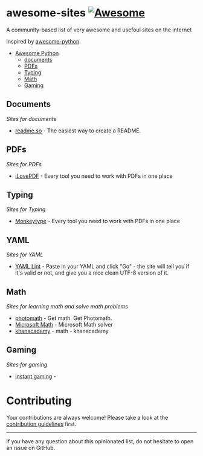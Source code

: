 # awesome-sites [![Awesome](https://cdn.rawgit.com/sindresorhus/awesome/d7305f38d29fed78fa85652e3a63e154dd8e8829/media/badge.svg)](https://github.com/sindresorhus/awesome)
A community-based list of very awesome and usefoul sites on the internet

Inspired by [awesome-python](https://github.com/vinta/awesome-python).

- [Awesome Python](#awesome-python)
    - [documents](#documents)
    - [PDFs](#PDFs)
    - [Typing](#Typing)
    - [Math](#Math)
    - [Gaming](#Gaming)

## Documents
  *Sites for documents*
  * [readme.so](https://readme.so/) - The easiest way to create a README.
  
 ## PDFs
  *Sites for PDFs*
  * [iLovePDF](https://www.ilovepdf.com/) - Every tool you need to work with PDFs in one place
  
 ## Typing
   *Sites for Typing*
   * [Monkeytype](https://monkeytype.com/) - Every tool you need to work with PDFs in one place
   
   
   ## YAML
   *Sites for YAML*
   * [YAML Lint](https://www.yamllint.com/) - Paste in your YAML and click "Go" - the site will tell you if it's valid or not, and give you a nice clean UTF-8 version of it.

    
 ## Math
   *Sites for learning math and solve math problems*
   * [photomath](https://photomath.com/it) - Get math. Get Photomath.
   * [Microsoft Math](https://mathsolver.microsoft.com) - Microsoft Math solver
   * [khanacademy](https://it.khanacademy.org/math) - math - khanacademy
   
  ## Gaming
   *Sites for gaming*
   * [instant gaming](https://www.instant-gaming.com/) -


# Contributing
Your contributions are always welcome! Please take a look at the [contribution guidelines](https://github.com/matteo-andreuzza/awesome-sites/blob/master/CONTRIBUTING.md) first.
- - -
If you have any question about this opinionated list, do not hesitate to open an issue on GitHub.
